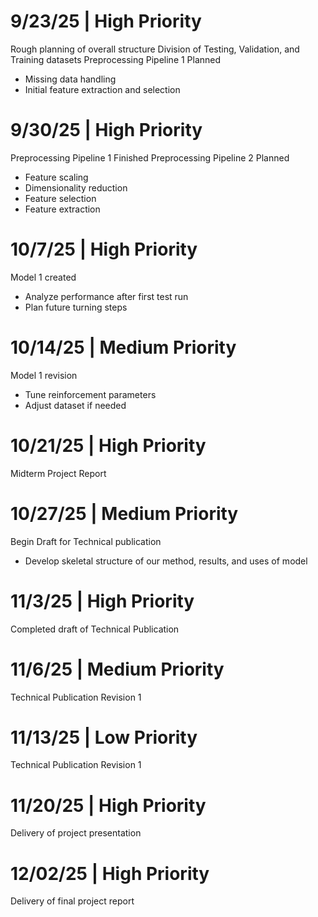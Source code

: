# 9/23/25 | High Priority
Rough planning of overall structure
Division of Testing, Validation, and Training datasets
Preprocessing Pipeline 1 Planned
- Missing data handling
- Initial feature extraction and selection
# 9/30/25  | High Priority
Preprocessing Pipeline 1 Finished
Preprocessing Pipeline 2 Planned
- Feature scaling
- Dimensionality reduction
- Feature selection
- Feature extraction
# 10/7/25 | High Priority
Model 1 created
- Analyze performance after first test run
- Plan future turning steps
# 10/14/25 | Medium Priority
Model 1 revision
- Tune reinforcement parameters
- Adjust dataset if needed
# 10/21/25 | High Priority
Midterm Project Report
# 10/27/25 | Medium Priority
Begin Draft for Technical publication
- Develop skeletal structure of our method, results, and uses of model
# 11/3/25 | High Priority
Completed draft of Technical Publication
# 11/6/25 | Medium Priority
Technical Publication Revision 1
# 11/13/25 | Low Priority
Technical Publication Revision 1
# 11/20/25 | High Priority
Delivery of project presentation
# 12/02/25 | High Priority
Delivery of final project report
